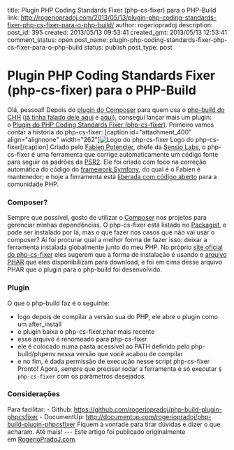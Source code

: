 title: Plugin PHP Coding Standards Fixer (php-cs-fixer) para o PHP-Build
link: http://rogeriopradoj.com/2013/05/13/plugin-php-coding-standards-fixer-php-cs-fixer-para-o-php-build/
author: rogeriopradoj
description: 
post_id: 395
created: 2013/05/13 09:53:41
created_gmt: 2013/05/13 12:53:41
comment_status: open
post_name: plugin-php-coding-standards-fixer-php-cs-fixer-para-o-php-build
status: publish
post_type: post

# Plugin PHP Coding Standards Fixer (php-cs-fixer) para o PHP-Build

Olá, pessoal! Depois do [plugin do Composer](http://documentup.com/rogeriopradoj/php-build-plugin-composer) para quem usa o [php-build do CHH](http://chh.github.io/php-build/) ([já tinha falado dele aqui](/2013/03/18/plugin-composer-para-o-php-build/) e [aqui](http://rogeriopradoj.com/2012/11/20/como-atualizar-a-versao-do-php-no-mac-osx-mountain-lion/)), consegui lançar mais um plugin: o [Plugin do PHP Coding Standards Fixer (php-cs-fixer)](http://documentup.com/rogeriopradoj/php-build-plugin-phpcsfixer). Primeiro vamos contar a história do php-cs-fixer: [caption id="attachment_400" align="alignnone" width="262"]![Logo do php-cs-fixer](http://rogeriopradoj.com/wp-content/uploads/2013/05/Screenshot_12_05_13_22_41.png) Logo do php-cs-fixer[/caption] Criado pelo [Fabien Potencier](http://fabien.potencier.org/), chefe da [Sensio Labs](http://sensiolabs.com/), o php-cs-fixer é uma ferramenta que corrige automaticamente um código fonte para seguir os padrões da [PSR2](http://www.php-fig.org/). Ele foi criado com foco na correção automática do código do [framework Symfony](http://symfony.com/), do qual é o Fabien é mantenedor; e hoje a ferramenta está [liberada com código aberto](https://github.com/fabpot/PHP-CS-Fixer) para a comunidade PHP. 

### Composer?

Sempre que possível, gosto de utilizar o [Composer](http://getcomposer.org/) nos projetos para gerenciar minhas dependências. O php-cs-fixer está listado no [Packagist](https://packagist.org/packages/fabpot/php-cs-fixer), e pode ser instalado por lá, mas o que fazer nos casos que não vai usar o composer? Aí foi procurar qual a melhor forma de fazer isso: deixar a ferramenta instalada globalmente junto do meu PHP. No próprio [site oficial do php-cs-fixer](http://cs.sensiolabs.org/) eles sugerem que a forma de instalação é usando o [arquivo PHAR](http://cs.sensiolabs.org/get/php-cs-fixer.phar) que eles disponibilizam para download, e foi em cima desse arquivo PHAR que o plugin para o php-build foi desenvolvido. 

### Plugin

O que o php-build faz é o seguinte: 

  * logo depois de compilar a versão sua do PHP, ele abre o plugin como um after_install
  * o plugin baixa o php-cs-fixer.phar mais recente
  * esse arquivo é renomeado para php-cs-fixer
  * ele é colocado numa pasta acessível ao PATH definido pelo php-build/phpenv nessa versão que você acabou de compilar
  * e no fim, é dada permissão de execução nesse script php-cs-fixer
Pronto! Agora, sempre que precisar rodar a ferramenta é só executar `$ php-cs-fixer` com os parâmetros desejados. 

### Considerações

Para facilitar: \- Github: <https://github.com/rogeriopradoj/php-build-plugin-phpcsfixer> \- DocumentUp: <http://documentup.com/rogeriopradoj/php-build-plugin-phpcsfixer> Fiquem à vontade para tirar dúvidas e dizer o que acharam. Até mais! \--- Este artigo foi publicado originalmente em [RogerioPradoJ.com]().